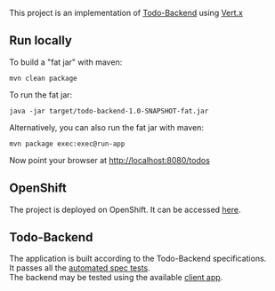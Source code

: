 This project is an implementation of [Todo-Backend](http://www.todobackend.com/) using [Vert.x](http://vertx.io/)

## Run locally
To build a "fat jar" with maven:

    mvn clean package

To run the fat jar:

    java -jar target/todo-backend-1.0-SNAPSHOT-fat.jar

Alternatively, you can also run the fat jar with maven:

    mvn package exec:exec@run-app

Now point your browser at [http://localhost:8080/todos](http://localhost:8080/todos)

## OpenShift
The project is deployed on OpenShift. It can be accessed [here](http://demo-todobackend.rhcloud.com/todos).

## Todo-Backend
The application is built according to the Todo-Backend specifications.   
It passes all the [automated spec tests](http://www.todobackend.com/specs/index.html?http://demo-todobackend.rhcloud.com/todos).  
The backend may be tested using the available [client app](http://www.todobackend.com/client/index.html?http://demo-todobackend.rhcloud.com/).
